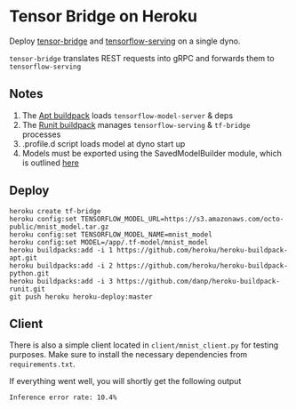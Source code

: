 # Tensor Bridge on Heroku

Deploy [tensor-bridge](https://github.com/Babylonpartners/tf-bridge) and [tensorflow-serving](https://www.tensorflow.org/serving/) on a single dyno.

`tensor-bridge` translates REST requests into gRPC and forwards them to `tensorflow-serving`

## Notes
1. The [Apt buildpack](https://github.com/heroku/heroku-buildpack-apt) loads `tensorflow-model-server` & deps
1. The [Runit buildpack](https://github.com/danp/heroku-buildpack-runit) manages `tensorflow-serving` & `tf-bridge` processes
1. .profile.d script loads model at dyno start up
1. Models must be exported using the SavedModelBuilder module, which is outlined [here](https://www.tensorflow.org/serving/serving_basic)


## Deploy

```
heroku create tf-bridge
heroku config:set TENSORFLOW_MODEL_URL=https://s3.amazonaws.com/octo-public/mnist_model.tar.gz
heroku config:set TENSORFLOW_MODEL_NAME=mnist_model
heroku config:set MODEL=/app/.tf-model/mnist_model
heroku buildpacks:add -i 1 https://github.com/heroku/heroku-buildpack-apt.git
heroku buildpacks:add -i 2 https://github.com/heroku/heroku-buildpack-python.git
heroku buildpacks:add -i 3 https://github.com/danp/heroku-buildpack-runit.git
git push heroku heroku-deploy:master
```

## Client

There is also a simple client located in `client/mnist_client.py` for testing purposes. Make sure to install the necessary dependencies from `requirements.txt`.

If everything went well, you will shortly get the following output

`Inference error rate: 10.4%`




